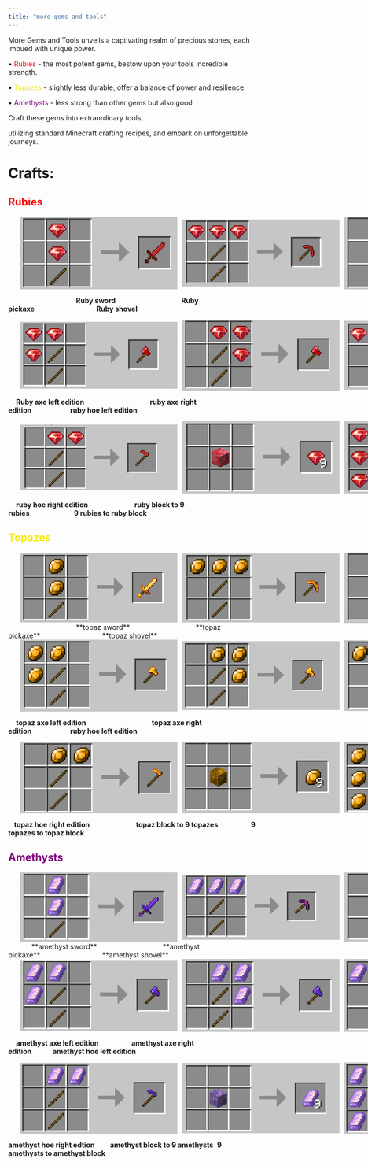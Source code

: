 ```yaml
---
title: "more gems and tools"
---
```


<head>
  <link rel="icon" href="/assets/favicon.ico" type="image/x-icon">
</head>

<style>
.horizon {
  padding: 0 24px;
  margin-right: 5px;
  display: flex;
/*   justify-content: center; */
  align-items: center;
  max-width: 400px
}
.caption {
  font-weight: bold;
  text-align: center;
}
img {
  margin-right: 10px;
/*   max-inline-size: 150px; */
/*   writing-mode: horizontal-tb;  */
  width: 80%; /* Scaled to 80% of the container's width */
  height: auto; /* Maintains aspect ratio */
}
</style>


More Gems and Tools unveils a captivating realm of precious stones, each imbued with unique power. 

 <p>• <span style="color: red;">Rubies</span> - the most potent gems, bestow upon your tools incredible strength. </p>

 <p>• <span style="color: #f0ec11;">Topazes</span> - slightly less durable, offer a balance of power and resilience. </p>

 <p>• <span style="color: purple;">Amethysts</span> - less strong than other gems but also good</p>

 Craft these gems into extraordinary tools, 
 
utilizing standard Minecraft crafting recipes, and embark on unforgettable journeys.


# Crafts:

<h2 style="color:red">Rubies</h2>

<div class="horizon">
  <img src="images/rubies/ruby_sword.png" alt="ruby_sword">
  <img src="images/rubies/ruby_pickaxe.png" alt="ruby_pickaxe">
  <img src="images/rubies/ruby_shovel.png" alt="Ruby_shovel">
</div>

                                   **Ruby sword**                                  **Ruby pickaxe**                                **Ruby shovel**
     
<div class="horizon">
    <img src="images/rubies/ruby_axe_left.png" alt="ruby_axe">
    <img src="images/rubies/ruby_axe_right.png" alt="ruby_axe">
    <img src="images/rubies/ruby_hoe_left.png" alt="Ruby_hoe">
</div>

    **Ruby axe left edition**                                  **ruby axe right edition**                    **ruby hoe left edition**

<div class="horizon">
  <img src="images/rubies/ruby_hoe_right.png" alt="ruby_hoe">
  <img src="images/rubies/ruby_block_to_rubies.png" alt="ruby_pickaxe">
  <img src="images/rubies/rubies_to_ruby_block.png" alt="Rubies to ruby block">
</div>

    **ruby hoe right edition**                        **ruby block to 9 rubies**                       **9 rubies to ruby block**

<h2 style="color:#f0ec11">Topazes</h2>

<div class="horizon">
    <img src="images/topazes/topaz_sword.png" alt="topaz_sword">
    <img src="images/topazes/topaz_pickaxe.png" alt="topaz_pickaxe">
    <img src="images/topazes/topaz_shovel.png" alt="topaz_shovel">
</div>
                                   **topaz sword**                                  **topaz pickaxe**                                **topaz shovel**

<div class="horizon">
    <img src="images/topazes/topaz_axe_left.png" alt="topaz_axe">
    <img src="images/topazes/topaz_axe_right.png" alt="topaz_axe">
    <img src="images/topazes/topaz_hoe_left.png" alt="topaz_hoe">
</div>

    **topaz axe left edition**                                  **topaz axe right edition**                    **ruby hoe left edition**

<div class="horizon">
  <img src="images/topazes/topaz_hoe_right.png" alt="topaz_hoe">
  <img src="images/topazes/topaz_block_to_topazes.png" alt="topaz_pickaxe">
  <img src="images/topazes/topazes_to_topaz_block.png" alt="topazes to topaz block">
</div>

   **topaz hoe right edition**                        **topaz block to 9 topazes**                 **9 topazes to topaz block**

<h2 style="color:purple">Amethysts</h2>

<div class="horizon">
    <img src="images/amethysts/amethyst_sword.png" alt="amethyst_sword">
    <img src="images/amethysts/amethyst_pickaxe.png" alt="amethyst_pickaxe">
    <img src="images/amethysts/amethyst_shovel.png" alt="amethyst_shovel">
</div>
            **amethyst sword**                                  **amethyst pickaxe**                                **amethyst shovel**

<div class="horizon">
    <img src="images/amethysts/amethyst_axe_left.png" alt="amethyst_axe">
    <img src="images/amethysts/amethyst_axe_right.png" alt="amethyst_axe">
    <img src="images/amethysts/amethyst_hoe_left.png" alt="amethyst_hoe">
</div>

    **amethyst axe left edition**                 **amethyst axe right edition**           **amethyst hoe left edition**

<div class="horizon">
    <img src="images/amethysts/amethyst_hoe_right.png" alt="amethyst_hoe">
    <img src="images/amethysts/amethyst_block_to_amethysts.png" alt="amethyst_block_to_amethysts">
    <img src="images/amethysts/amethysts_to_amethyst_block.png" alt="amethysts_to_amethyst_block">
</div>

**amethyst hoe right edtion**        **amethyst block to 9 amethysts**  **9 amethysts to amethyst block**
